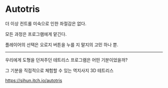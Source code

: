 # Autotris

더 이상 컨트롤 미숙으로 인한 좌절감은 없다. 

모든 과정은 프로그램에게 맡긴다.

플레이어의 선택은 오로지 버튼을 누를 지 말지의 고민 하나 뿐.




----
우리에게 도형을 던져주던 테트리스 프로그램은 어떤 기분이었을까? 

그 기분을 직접적으로 체험할 수 있는 역지사지 3D 테트리스

https://sihun.itch.io/autotris
